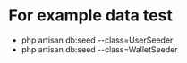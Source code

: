 

# For example data test 
- php artisan db:seed --class=UserSeeder
- php artisan db:seed --class=WalletSeeder
